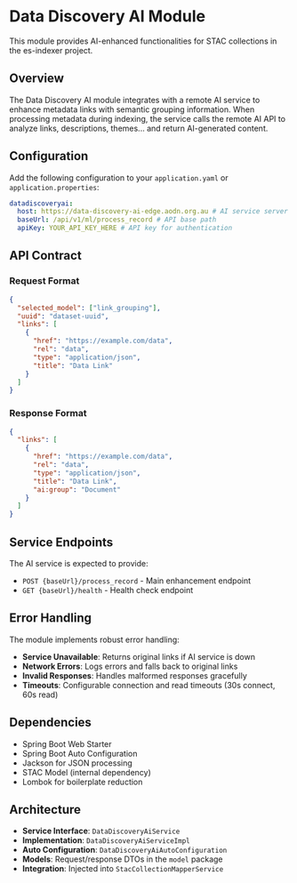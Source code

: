 # Data Discovery AI Module

This module provides AI-enhanced functionalities for STAC collections in the es-indexer project.

## Overview

The Data Discovery AI module integrates with a remote AI service to enhance metadata links with semantic grouping
information. When processing metadata during indexing, the service calls the remote AI API to analyze links,
descriptions, themes... and return AI-generated content.

## Configuration

Add the following configuration to your `application.yaml` or `application.properties`:

```yaml
datadiscoveryai:
  host: https://data-discovery-ai-edge.aodn.org.au # AI service server
  baseUrl: /api/v1/ml/process_record # API base path
  apiKey: YOUR_API_KEY_HERE # API key for authentication
```

## API Contract

### Request Format

```json
{
  "selected_model": ["link_grouping"],
  "uuid": "dataset-uuid",
  "links": [
    {
      "href": "https://example.com/data",
      "rel": "data",
      "type": "application/json",
      "title": "Data Link"
    }
  ]
}
```

### Response Format

```json
{
  "links": [
    {
      "href": "https://example.com/data",
      "rel": "data",
      "type": "application/json",
      "title": "Data Link",
      "ai:group": "Document"
    }
  ]
}
```

## Service Endpoints

The AI service is expected to provide:

- `POST {baseUrl}/process_record` - Main enhancement endpoint
- `GET {baseUrl}/health` - Health check endpoint

## Error Handling

The module implements robust error handling:

- **Service Unavailable**: Returns original links if AI service is down
- **Network Errors**: Logs errors and falls back to original links
- **Invalid Responses**: Handles malformed responses gracefully
- **Timeouts**: Configurable connection and read timeouts (30s connect, 60s read)

## Dependencies

- Spring Boot Web Starter
- Spring Boot Auto Configuration
- Jackson for JSON processing
- STAC Model (internal dependency)
- Lombok for boilerplate reduction

## Architecture

- **Service Interface**: `DataDiscoveryAiService`
- **Implementation**: `DataDiscoveryAiServiceImpl`
- **Auto Configuration**: `DataDiscoveryAiAutoConfiguration`
- **Models**: Request/response DTOs in the `model` package
- **Integration**: Injected into `StacCollectionMapperService`
